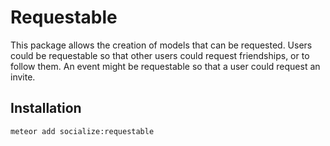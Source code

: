 # Requestable #

This package allows the creation of models that can be requested. Users could be requestable so that other users could request friendships, or to follow them. An event might be requestable so that a user could request an invite.

## Installation ##

```
meteor add socialize:requestable
```
